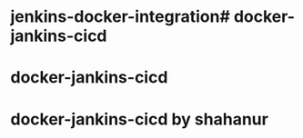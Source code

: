 # jenkins-docker-integration# docker-jankins-cicd
# docker-jankins-cicd
# docker-jankins-cicd by shahanur
